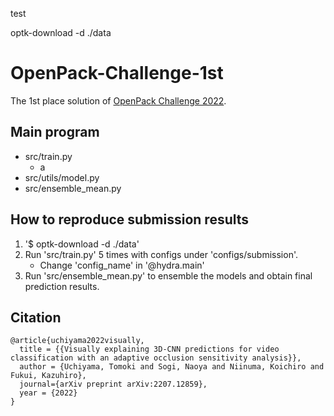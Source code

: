 test


optk-download -d ./data


# OpenPack-Challenge-1st
The 1st place solution of [OpenPack Challenge 2022](https://open-pack.github.io/challenge2022).

## Main program

- src/train.py
    - a
- src/utils/model.py
- src/ensemble_mean.py

## How to reproduce submission results
1. '$ optk-download -d ./data'
1. Run 'src/train.py' 5 times with configs under 'configs/submission'.
    - Change 'config_name' in '@hydra.main'
1. Run 'src/ensemble_mean.py' to ensemble the models and obtain final prediction results.


## Citation
```
@article{uchiyama2022visually,
  title = {{Visually explaining 3D-CNN predictions for video classification with an adaptive occlusion sensitivity analysis}},
  author = {Uchiyama, Tomoki and Sogi, Naoya and Niinuma, Koichiro and Fukui, Kazuhiro},
  journal={arXiv preprint arXiv:2207.12859},
  year = {2022}
}
```